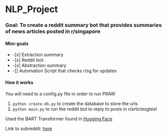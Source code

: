<h1> NLP_Project </h1>
<h3> Goal: To create a reddit summary bot that provides summaries of news articles posted in r/singapore </h3>
<h4> Mini-goals </h4> 
<ul>
  <li>-[x] Extraction summary</li>
  <li>-[x] Reddit bot:</li>
  <li>-[x] Abstraction summary</li> 
  <li>-[] Automation Script that checks r/sg for updates</li>
</ul>

<h4>How it works</h4> 
You will need to a config.py file in order to run PRAW
<ol>
  <li> <code>python create-db.py</code> to create the database to store the urls </li>
  <li> <code>python main.py</code> to run the reddit bot to reply to posts in r/articlesgtest </li>
 </ol>
 
 Used the BART Transformer found in <a href= "https://github.com/huggingface">Hugging Face</a>
 
 Link to subreddit: <a href= "https://www.reddit.com/r/articlessgtest/">here</a>
